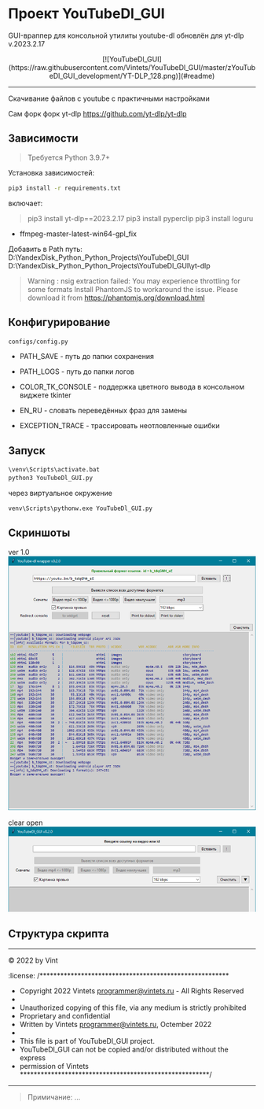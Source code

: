 
# Проект YouTubeDl_GUI

GUI-враппер для консольной утилиты youtube-dl обновлён для yt-dlp v.2023.2.17

<div align="center">
[![YouTubeDl_GUI](https://raw.githubusercontent.com/Vintets/YouTubeDl_GUI/master/zYouTubeDl_GUI_development/YT-DLP_128.png)](#readme)
</div>

---------------------------------------------------------


Скачивание файлов с youtube c практичными настройками

Сам форк форк yt-dlp
https://github.com/yt-dlp/yt-dlp


## Зависимости

> Требуется Python 3.9.7+

Установка зависимостей:
```sh
pip3 install -r requirements.txt
```
включает:
> pip3 install yt-dlp==2023.2.17
> pip3 install pyperclip
> pip3 install loguru

+ ffmpeg-master-latest-win64-gpl_fix



Добавить в Path путь:
D:\YandexDisk\_Python\_Python_Projects\YouTubeDl_GUI
D:\YandexDisk\_Python\_Python_Projects\YouTubeDl_GUI\yt-dlp


> Warning : nsig extraction failed: You may experience throttling for some formats
> Install PhantomJS to workaround the issue. Please download it from
> https://phantomjs.org/download.html

## Конфигурирование

`configs/config.py`

- PATH_SAVE - путь до папки сохранения
- PATH_LOGS - путь до папки логов
- COLOR_TK_CONSOLE - поддержка цветного вывода в консольном виджете tkinter

- EN_RU - словать переведённых фраз для замены
- EXCEPTION_TRACE - трассировать неотловленные ошибки

## Запуск

```cmd
\venv\Scripts\activate.bat
python3 YouTubeDl_GUI.py
```

через виртуальное окружение
```cmd
venv\Scripts\pythonw.exe YouTubeDl_GUI.py
```

## Скриншоты

ver 1.0
![Скриншот работы скрипта](https://github.com/Vintets/YouTubeDl_GUI/raw/master/screenshots/2022-10-20_13-52-15_screenshot_1.png)

clear open
![Скриншот работы скрипта](https://github.com/Vintets/YouTubeDl_GUI/raw/master/screenshots/2022-10-21_14-10-10_screenshot_2.png)


## Структура скрипта

____

:copyright: 2022 by Vint

:license:
/*******************************************************
 * Copyright 2022 Vintets <programmer@vintets.ru> - All Rights Reserved
 *
 * Unauthorized copying of this file, via any medium is strictly prohibited
 * Proprietary and confidential
 * Written by Vintets <programmer@vintets.ru>, Octember 2022
 *
 * This file is part of YouTubeDl_GUI project.
 * YouTubeDl_GUI can not be copied and/or distributed without the express
 * permission of Vintets
*******************************************************/

____


> Примичание: ...

